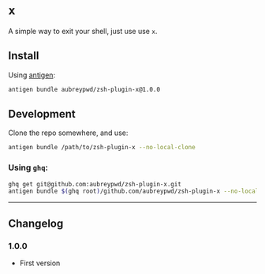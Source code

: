 # `x`

A simple way to exit your shell, just use use `x`.

## Install

Using [antigen](https://github.com/zsh-users/antigen):

```bash
antigen bundle aubreypwd/zsh-plugin-x@1.0.0
```

## Development

Clone the repo somewhere, and use:

```bash
antigen bundle /path/to/zsh-plugin-x --no-local-clone
```

### Using `ghq`:

```bash
ghq get git@github.com:aubreypwd/zsh-plugin-x.git
antigen bundle $(ghq root)/github.com/aubreypwd/zsh-plugin-x --no-local-clone
```

---

## Changelog

### 1.0.0

- First version
